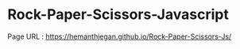 # Rock-Paper-Scissors-Javascript

Page URL : https://hemanthjegan.github.io/Rock-Paper-Scissors-Js/
